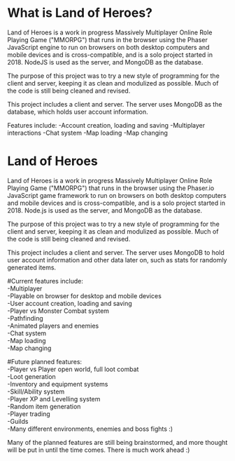 # What is Land of Heroes?
Land of Heroes is a work in progress Massively Multiplayer Online Role Playing Game ("MMORPG") that runs in the browser using the Phaser JavaScript engine to run on browsers on both desktop computers and mobile devices and is cross-compatible, and is a solo project started in 2018. NodeJS is used as the server, and MongoDB as the database.

The purpose of this project was to try a new style of programming for the client and server, keeping it as clean and modulized as possible. Much of the code is still being cleaned and revised.

This project includes a client and server. The server uses MongoDB as the database, which holds user account information.

Features include:
-Account creation, loading and saving
-Multiplayer interactions
-Chat system
-Map loading
-Map changing

# Land of Heroes

Land of Heroes is a work in progress Massively Multiplayer Online Role Playing Game ("MMORPG") that runs in the browser using the Phaser.io JavaScript game framework to run on browsers on both desktop computers and mobile devices and is cross-compatible, and is a solo project started in 2018. Node.js is used as the server, and MongoDB as the database.

The purpose of this project was to try a new style of programming for the client and server, keeping it as clean and modulized as possible. Much of the code is still being cleaned and revised.

This project includes a client and server. The server uses MongoDB to hold user account information and other data later on, such as stats for randomly generated items.

#Current features include:  
-Multiplayer  
-Playable on browser for desktop and mobile devices  
-User account creation, loading and saving  
-Player vs Monster Combat system  
-Pathfinding  
-Animated players and enemies  
-Chat system  
-Map loading  
-Map changing  

#Future planned features:  
-Player vs Player open world, full loot combat  
-Loot generation  
-Inventory and equipment systems  
-Skill/Ability system  
-Player XP and Levelling system  
-Random item generation  
-Player trading  
-Guilds  
-Many different environments, enemies and boss fights :)  

Many of the planned features are still being brainstormed, and more thought will be put in until the time comes. There is much work ahead :)
